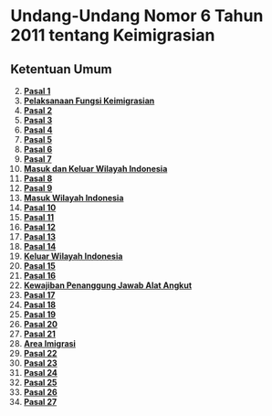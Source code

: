 # Undang-Undang Nomor 6 Tahun 2011 tentang Keimigrasian

## Ketentuan Umum
2. **[Pasal 1](uu-6-2011-Keimigrasian/2-pasal-1.md)**
3. **[Pelaksanaan Fungsi Keimigrasian](uu-6-2011-Keimigrasian/3-pelaksanaan-fungsi-keimigrasian.md)**
4. **[Pasal 2](uu-6-2011-Keimigrasian/4-pasal-2.md)**
5. **[Pasal 3](uu-6-2011-Keimigrasian/5-pasal-3.md)**
6. **[Pasal 4](uu-6-2011-Keimigrasian/6-pasal-4.md)**
7. **[Pasal 5](uu-6-2011-Keimigrasian/7-pasal-5.md)**
8. **[Pasal 6](uu-6-2011-Keimigrasian/8-pasal-6.md)**
9. **[Pasal 7](uu-6-2011-Keimigrasian/9-pasal-7.md)**
10. **[Masuk dan Keluar Wilayah Indonesia](uu-6-2011-Keimigrasian/10-masuk-dan-keluar-wil-indo.md)**
11. **[Pasal 8](uu-6-2011-Keimigrasian/11-pasal-8.md)**
12. **[Pasal 9](uu-6-2011-Keimigrasian/12-pasal-9.md)**
13. **[Masuk Wilayah Indonesia](uu-6-2011-Keimigrasian/13-masuk-wil-indo.md)**
14. **[Pasal 10](uu-6-2011-Keimigrasian/14-pasal-10.md)**
15. **[Pasal 11](uu-6-2011-Keimigrasian/15-pasal-11.md)**
16. **[Pasal 12](uu-6-2011-Keimigrasian/16-pasal-12.md)**
17. **[Pasal 13](uu-6-2011-Keimigrasian/17-pasal-13.md)**
18. **[Pasal 14](uu-6-2011-Keimigrasian/18-pasal-14.md)**
19. **[Keluar Wilayah Indonesia](uu-6-2011-Keimigrasian/19-keluar-wil-indo.md)**
20. **[Pasal 15](uu-6-2011-Keimigrasian/20-pasal-15.md)**
21. **[Pasal 16](uu-6-2011-Keimigrasian/21-pasal-16.md)**
22. **[Kewajiban Penanggung Jawab Alat Angkut](uu-6-2011-Keimigrasian/22-kewajiban-pjaa.md)**
23. **[Pasal 17](uu-6-2011-Keimigrasian/23-pasal-17.md)**
24. **[Pasal 18](uu-6-2011-Keimigrasian/24-pasal-18.md)**
25. **[Pasal 19](uu-6-2011-Keimigrasian/25-pasal-19.md)**
26. **[Pasal 20](uu-6-2011-Keimigrasian/26-pasal-20.md)**
27. **[Pasal 21](uu-6-2011-Keimigrasian/27-pasal-21.md)**
28. **[Area Imigrasi](uu-6-2011-Keimigrasian)**
29. **[Pasal 22](uu-6-2011-Keimigrasian/28-pasal-22.md)**
30. **[Pasal 23](uu-6-2011-Keimigrasian/29-pasal-23.md)**
31. **[Pasal 24](uu-6-2011-Keimigrasian/30-pasal-24.md)**
32. **[Pasal 25](uu-6-2011-Keimigrasian/31-pasal-25.md)**
33. **[Pasal 26](uu-6-2011-Keimigrasian/32-pasal-26.md)**
34. **[Pasal 27](uu-6-2011-Keimigrasian/33-pasal-27.md)**